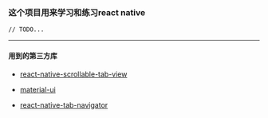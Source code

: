 ### 这个项目用来学习和练习react native
`// TODO...`

----
#### 用到的第三方库
- [react-native-scrollable-tab-view](https://github.com/skv-headless/react-native-scrollable-tab-view)

- [material-ui](https://github.com/callemall/material-ui)

- [react-native-tab-navigator](https://github.com/exponentjs/react-native-tab-navigator)

